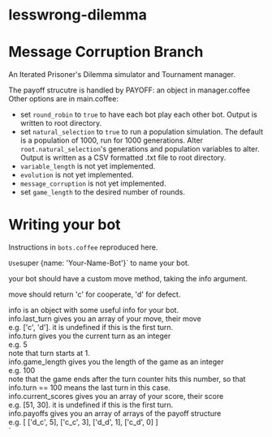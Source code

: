 lesswrong-dilemma
=================

Message Corruption Branch
=========================

An Iterated Prisoner's Dilemma simulator and Tournament manager.    

The payoff strucutre is handled by PAYOFF: an object in manager.coffee    
Other options are in main.coffee:    
* set `round_robin` to `true` to have each bot play each other bot. Output is written to root directory.  
* set `natural_selection` to `true` to run a population simulation. The default is a population of 1000, run for 1000 generations. Alter `root.natural_selection`'s generations and population variables to alter. Output is written as a CSV formatted .txt file to root directory.  
* `variable_length` is not yet implemented.  
* `evolution` is not yet implemented.  
* `message_corruption` is not yet implemented.  
* set `game_length` to the desired number of rounds.    

Writing your bot
================

Instructions in `bots.coffee` reproduced here.    

`
Use `super {name: 'Your-Name-Bot'}` to name your bot.  

your bot should have a custom move method, taking the info argument.  

move should return 'c' for cooperate, 'd' for defect.  

info is an object with some useful info for your bot.  
info.last_turn gives you an array of your move, their move  
e.g. ['c', 'd']. it is undefined if this is the first turn.  
info.turn gives you the current turn as an integer  
e.g. 5  
note that turn starts at 1.  
info.game_length gives you the length of the game as an integer  
e.g. 100  
note that the game ends after the turn counter hits this number, so that info.turn == 100 means the last turn in this case.   
info.current_scores gives you an array of your score, their score  
e.g. [51, 30]. it is undefined if this is the first turn.  
info.payoffs gives you an array of arrays of the payoff structure  
e.g. [ ['d_c', 5], ['c_c', 3], ['d_d', 1], ['c_d', 0] ]  
`